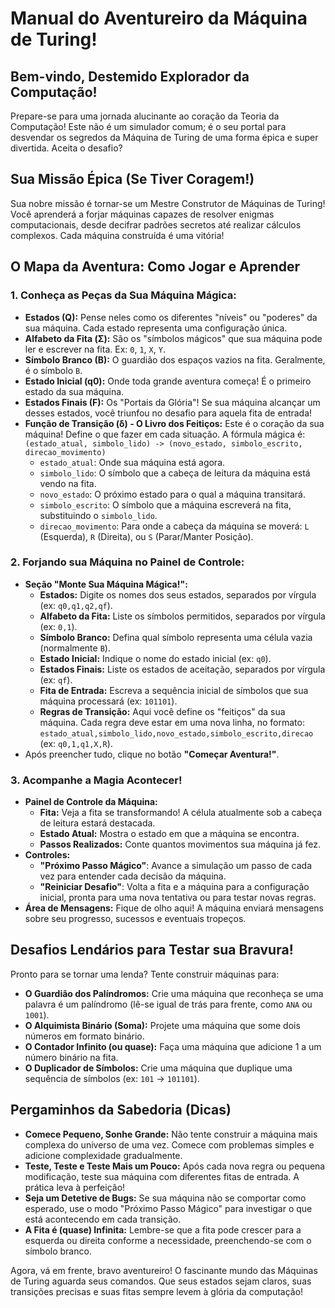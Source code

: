 # Manual do Aventureiro da Máquina de Turing!

## Bem-vindo, Destemido Explorador da Computação!

Prepare-se para uma jornada alucinante ao coração da Teoria da Computação! Este não é um simulador comum; é o seu portal para desvendar os segredos da Máquina de Turing de uma forma épica e super divertida. Aceita o desafio?

## Sua Missão Épica (Se Tiver Coragem!)

Sua nobre missão é tornar-se um Mestre Construtor de Máquinas de Turing! Você aprenderá a forjar máquinas capazes de resolver enigmas computacionais, desde decifrar padrões secretos até realizar cálculos complexos. Cada máquina construída é uma vitória!

## O Mapa da Aventura: Como Jogar e Aprender

### 1. Conheça as Peças da Sua Máquina Mágica:

*   **Estados (Q):** Pense neles como os diferentes "níveis" ou "poderes" da sua máquina. Cada estado representa uma configuração única.
*   **Alfabeto da Fita (Σ):** São os "símbolos mágicos" que sua máquina pode ler e escrever na fita. Ex: `0`, `1`, `X`, `Y`.
*   **Símbolo Branco (B):** O guardião dos espaços vazios na fita. Geralmente, é o símbolo `B`.
*   **Estado Inicial (q0):** Onde toda grande aventura começa! É o primeiro estado da sua máquina.
*   **Estados Finais (F):** Os "Portais da Glória"! Se sua máquina alcançar um desses estados, você triunfou no desafio para aquela fita de entrada!
*   **Função de Transição (δ) - O Livro dos Feitiços:** Este é o coração da sua máquina! Define o que fazer em cada situação. A fórmula mágica é:
    `(estado_atual, simbolo_lido) -> (novo_estado, simbolo_escrito, direcao_movimento)`
    *   `estado_atual`: Onde sua máquina está agora.
    *   `simbolo_lido`: O símbolo que a cabeça de leitura da máquina está vendo na fita.
    *   `novo_estado`: O próximo estado para o qual a máquina transitará.
    *   `simbolo_escrito`: O símbolo que a máquina escreverá na fita, substituindo o `simbolo_lido`.
    *   `direcao_movimento`: Para onde a cabeça da máquina se moverá: `L` (Esquerda), `R` (Direita), ou `S` (Parar/Manter Posição).

### 2. Forjando sua Máquina no Painel de Controle:

*   **Seção "Monte Sua Máquina Mágica!":**
    *   **Estados:** Digite os nomes dos seus estados, separados por vírgula (ex: `q0,q1,q2,qf`).
    *   **Alfabeto da Fita:** Liste os símbolos permitidos, separados por vírgula (ex: `0,1`).
    *   **Símbolo Branco:** Defina qual símbolo representa uma célula vazia (normalmente `B`).
    *   **Estado Inicial:** Indique o nome do estado inicial (ex: `q0`).
    *   **Estados Finais:** Liste os estados de aceitação, separados por vírgula (ex: `qf`).
    *   **Fita de Entrada:** Escreva a sequência inicial de símbolos que sua máquina processará (ex: `101101`).
    *   **Regras de Transição:** Aqui você define os "feitiços" da sua máquina. Cada regra deve estar em uma nova linha, no formato: `estado_atual,simbolo_lido,novo_estado,simbolo_escrito,direcao` (ex: `q0,1,q1,X,R`).
*   Após preencher tudo, clique no botão **"Começar Aventura!"**.

### 3. Acompanhe a Magia Acontecer!

*   **Painel de Controle da Máquina:**
    *   **Fita:** Veja a fita se transformando! A célula atualmente sob a cabeça de leitura estará destacada.
    *   **Estado Atual:** Mostra o estado em que a máquina se encontra.
    *   **Passos Realizados:** Conte quantos movimentos sua máquina já fez.
*   **Controles:**
    *   **"Próximo Passo Mágico"**: Avance a simulação um passo de cada vez para entender cada decisão da máquina.
    *   **"Reiniciar Desafio"**: Volta a fita e a máquina para a configuração inicial, pronta para uma nova tentativa ou para testar novas regras.
*   **Área de Mensagens:** Fique de olho aqui! A máquina enviará mensagens sobre seu progresso, sucessos e eventuais tropeços.

## Desafios Lendários para Testar sua Bravura!

Pronto para se tornar uma lenda? Tente construir máquinas para:

*   **O Guardião dos Palíndromos:** Crie uma máquina que reconheça se uma palavra é um palíndromo (lê-se igual de trás para frente, como `ANA` ou `1001`).
*   **O Alquimista Binário (Soma):** Projete uma máquina que some dois números em formato binário.
*   **O Contador Infinito (ou quase):** Faça uma máquina que adicione 1 a um número binário na fita.
*   **O Duplicador de Símbolos:** Crie uma máquina que duplique uma sequência de símbolos (ex: `101` -> `101101`).

## Pergaminhos da Sabedoria (Dicas)

*   **Comece Pequeno, Sonhe Grande:** Não tente construir a máquina mais complexa do universo de uma vez. Comece com problemas simples e adicione complexidade gradualmente.
*   **Teste, Teste e Teste Mais um Pouco:** Após cada nova regra ou pequena modificação, teste sua máquina com diferentes fitas de entrada. A prática leva à perfeição!
*   **Seja um Detetive de Bugs:** Se sua máquina não se comportar como esperado, use o modo "Próximo Passo Mágico" para investigar o que está acontecendo em cada transição.
*   **A Fita é (quase) Infinita:** Lembre-se que a fita pode crescer para a esquerda ou direita conforme a necessidade, preenchendo-se com o símbolo branco.

Agora, vá em frente, bravo aventureiro! O fascinante mundo das Máquinas de Turing aguarda seus comandos. Que seus estados sejam claros, suas transições precisas e suas fitas sempre levem à glória da computação!

